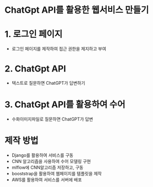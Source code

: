 # ChatGpt API를 활용한 웹서비스 만들기
# 1. 로그인 페이지
- 로그인 페이지를 제작하여 접근 권한을 제지하고 부여
# 2. ChatGpt API
- 텍스트로 질문하면 ChatGPT가 답변하기
# 3. ChatGpt API를 활용하여 수어
- 수화이미지파일로 질문하면 ChatGPT가 답변

# 제작 방법
- Django를 활용하여 서비스를 구동
- CNN 알고리즘을 사용하여 수어 모델링 구현
- mlflow에 CNN알고리즘 저장하고, 구동
- booststrap을 활용하여 웹페이지를 템플릿을 제작
- AWS를 활용하여 서비스를 서버에 배포
